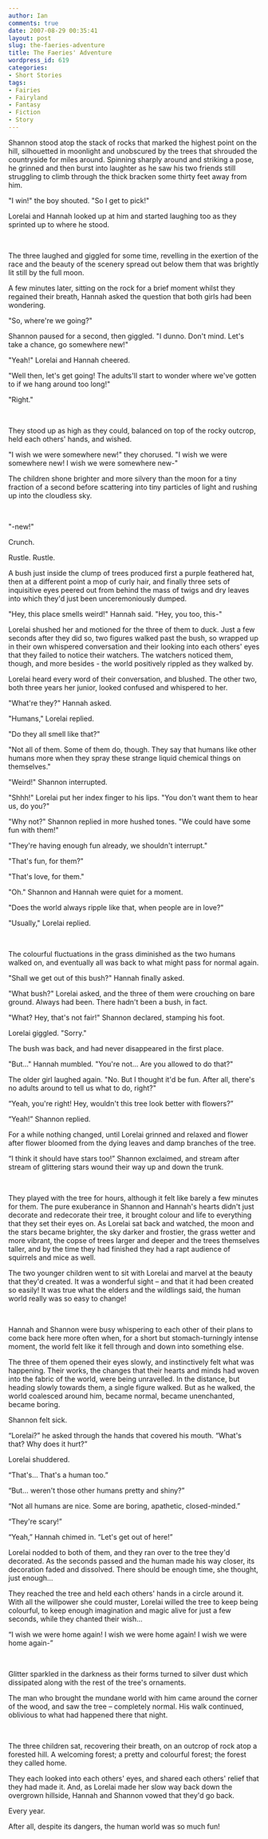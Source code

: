 ```yaml
---
author: Ian
comments: true
date: 2007-08-29 00:35:41
layout: post
slug: the-faeries-adventure
title: The Faeries' Adventure
wordpress_id: 619
categories:
- Short Stories
tags:
- Fairies
- Fairyland
- Fantasy
- Fiction
- Story
---
```


<div>
<p>Shannon stood atop the stack of rocks that marked the highest point on the hill, silhouetted in moonlight and unobscured by the trees that shrouded the countryside for miles around. Spinning sharply around and striking a pose, he grinned and then burst into laughter as he saw his two friends still struggling to climb through the thick bracken some thirty feet away from him.</p>
<p>"I win!" the boy shouted. "So I get to pick!"</p>
<p>Lorelai and Hannah looked up at him and started laughing too as they sprinted up to where he stood.</p>
<br />
<p>The three laughed and giggled for some time, revelling in the exertion of the race and the beauty of the scenery spread out below them that was brightly lit still by the full moon.</p>
<p>A few minutes later, sitting on the rock for a brief moment whilst they regained their breath, Hannah asked the question that both girls had been wondering.</p>
<p>"So, where&#039;re we going?"</p>
<p>Shannon paused for a second, then giggled. "I dunno. Don&#039;t mind. Let&#039;s take a chance, go somewhere new!"</p>
<p>"Yeah!" Lorelai and Hannah cheered.</p>
<p>"Well then, let&#039;s get going! The adults&#039;ll start to wonder where we&#039;ve gotten to if we hang around too long!"</p>
<p>"Right."</p>
<br />
<p>They stood up as high as they could, balanced on top of the rocky outcrop, held each others&#039; hands, and wished.</p>
<p>"I wish we were somewhere new!" they chorused. "I wish we were somewhere new! I wish we were somewhere new-"</p>
<p>The children shone brighter and more silvery than the moon for a tiny fraction of a second before scattering into tiny particles of light and rushing up into the cloudless sky.</p>
<br />
<p>"-new!"</p>
<p>Crunch.</p>
<p>Rustle. Rustle.</p>
<p>A bush just inside the clump of trees produced first a purple feathered hat, then at a different point a mop of curly hair, and finally three sets of inquisitive eyes peered out from behind the mass of twigs and dry leaves into which they&#039;d just been unceremoniously dumped.</p>
<p>"Hey, this place smells weird!" Hannah said. "Hey, you too, this-"</p>
<p>Lorelai shushed her and motioned for the three of them to duck. Just a few seconds after they did so, two figures walked past the bush, so wrapped up in their own whispered conversation and their looking into each others&#039; eyes that they failed to notice their watchers. The watchers noticed them, though, and more besides - the world positively rippled as they walked by.</p>
<p>Lorelai heard every word of their conversation, and blushed. The other two, both three years her junior, looked confused and whispered to her.</p>
<p>"What&#039;re they?" Hannah asked.</p>
<p>"Humans," Lorelai replied.</p>
<p>"Do they all smell like that?"</p>
<p>"Not all of them. Some of them do, though. They say that humans like other humans more when they spray these strange liquid chemical things on themselves."</p>
<p>"Weird!" Shannon interrupted.</p>
<p>"Shhh!" Lorelai put her index finger to his lips. "You don&#039;t want them to hear us, do you?"</p>
<p>"Why not?" Shannon replied in more hushed tones. "We could have some fun with them!"</p>
<p>"They&#039;re having enough fun already, we shouldn&#039;t interrupt."</p>
<p>"That&#039;s fun, for them?"</p>
<p>"That&#039;s love, for them."</p>
<p>"Oh." Shannon and Hannah were quiet for a moment.</p>
<p>"Does the world always ripple like that, when people are in love?"</p>
<p>"Usually," Lorelai replied.</p>
<br />
<p>The colourful fluctuations in the grass diminished as the two humans walked on, and eventually all was back to what might pass for normal again.</p>
<p>"Shall we get out of this bush?" Hannah finally asked.</p>
<p>"What bush?" Lorelai asked, and the three of them were crouching on bare ground. Always had been. There hadn&#039;t been a bush, in fact.</p>
<p>"What? Hey, that&#039;s not fair!" Shannon declared, stamping his foot.</p>
<p>Lorelai giggled. "Sorry."</p>
<p>The bush was back, and had never disappeared in the first place.</p>
<p>"But..." Hannah mumbled. "You&#039;re not... Are you allowed to do that?"</p>
<p>The older girl laughed again. "No. But I thought it&#039;d be fun. After all, there&#039;s no adults around to tell us what to do, right?"</p>
<p>“Yeah, you&#039;re right! Hey, wouldn&#039;t this tree look better with flowers?”</p>
<p>“Yeah!” Shannon replied.</p>
<p>For a while nothing changed, until Lorelai grinned and relaxed and flower after flower bloomed from the dying leaves and damp branches of the tree.</p>
<p>“I think it should have stars too!” Shannon exclaimed, and stream after stream of glittering stars wound their way up and down the trunk.</p>
<br />
<p>They played with the tree for hours, although it felt like barely a few minutes for them. The pure exuberance in Shannon and Hannah&#039;s hearts didn&#039;t just decorate and redecorate their tree, it brought colour and life to everything that they set their eyes on. As Lorelai sat back and watched, the moon and the stars became brighter, the sky darker and frostier, the grass wetter and more vibrant, the copse of trees larger and deeper and the trees themselves taller, and by the time they had finished they had a rapt audience of squirrels and mice as well.</p>
<p>The two younger children went to sit with Lorelai and marvel at the beauty that they&#039;d created. It was a wonderful sight – and that it had been created so easily! It was true what the elders and the wildlings said, the human world really was so easy to change!</p>
<br />
<p>Hannah and Shannon were busy whispering to each other of their plans to come back here more often when, for a short but stomach-turningly intense moment, the world felt like it fell through and down into something else.</p>
<p>The three of them opened their eyes slowly, and instinctively felt what was happening. Their works, the changes that their hearts and minds had woven into the fabric of the world, were being unravelled. In the distance, but heading slowly towards them, a single figure walked. But as he walked, the world coalesced around him, became normal, became unenchanted, became boring.</p>
<p>Shannon felt sick.</p>
<p>“Lorelai?” he asked through the hands that covered his mouth. “What&#039;s that? Why does it hurt?”</p>
<p>Lorelai shuddered.</p>
<p>“That&#039;s... That&#039;s a human too.”</p>
<p>“But... weren&#039;t those other humans pretty and shiny?”</p>
<p>“Not all humans are nice. Some are boring, apathetic, closed-minded.”</p>
<p>“They&#039;re scary!”</p>
<p>“Yeah,” Hannah chimed in. “Let&#039;s get out of here!”</p>
<p>Lorelai nodded to both of them, and they ran over to the tree they&#039;d decorated. As the seconds passed and the human made his way closer, its decoration faded and dissolved. There should be enough time, she thought, just enough...</p>
<p>They reached the tree and held each others&#039; hands in a circle around it. With all the willpower she could muster, Lorelai willed the tree to keep being colourful, to keep enough imagination and magic alive for just a few seconds, while they chanted their wish...</p>
<p>“I wish we were home again! I wish we were home again! I wish we were home again-”</p>
<br />
<p>Glitter sparkled in the darkness as their forms turned to silver dust which dissipated along with the rest of the tree&#039;s ornaments.</p>
<p>The man who brought the mundane world with him came around the corner of the wood, and saw the tree – completely normal. His walk continued, oblivious to what had happened there that night.</p>
<br />
<p>The three children sat, recovering their breath, on an outcrop of rock atop a forested hill. A welcoming forest; a pretty and colourful forest; the forest they called home.</p>
<p>They each looked into each others&#039; eyes, and shared each others&#039; relief that they had made it. And, as Lorelai made her slow way back down the overgrown hillside, Hannah and Shannon vowed that they&#039;d go back.</p>
<p>Every year.</p>
<p>After all, despite its dangers, the human world was so much fun!</p>
</div>
